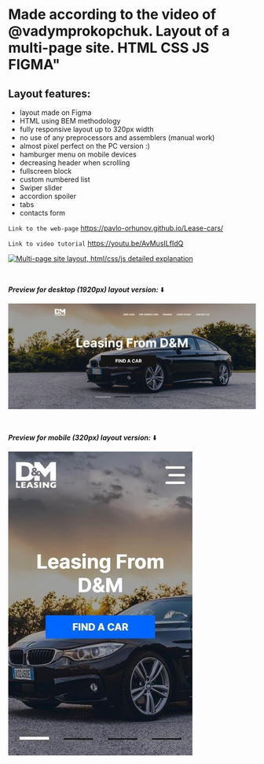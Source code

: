 # Made according to the video of @vadymprokopchuk. Layout of a multi-page site. HTML CSS JS FIGMA"<br>

## Layout features:

- layout made on Figma
- HTML using BEM methodology
- fully responsive layout up to 320px width
- no use of any preprocessors and assemblers (manual work)
- almost pixel perfect on the PC version :)
- hamburger menu on mobile devices
- decreasing header when scrolling
- fullscreen block
- custom numbered list
- Swiper slider
- accordion spoiler
- tabs
- contacts form

`Link to the web-page`
https://pavlo-orhunov.github.io/Lease-cars/

`Link to video tutorial`
https://youtu.be/AvMusILfIdQ

[![Multi-page site layout, html/css/js detailed explanation](https://img.youtube.com/vi/AvMusILfIdQ/hqdefault.jpg "Multi-page site layout, html/css/js detailed explanation")](https://youtu.be/AvMusILfIdQ)

<br>

**_Preview for desktop (1920px) layout version:_** ⬇️

![Desktop version preview](https://github.com/Pavlo-Orhunov/Lease-cars/blob/master/img/desktop.jpg "Desktop version preview")

<br>

**_Preview for mobile (320px) layout version:_** ⬇️

![Mobile version preview](https://github.com/Pavlo-Orhunov/Lease-cars/blob/master/img/mobile.jpg "Mobile version preview")
